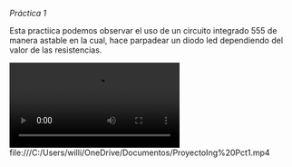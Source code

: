 *Práctica 1*

Esta practiica podemos observar el uso de un circuito integrado 555 de manera astable en la cual, hace parpadear un diodo led dependiendo del valor de las resistencias.

![video](recursos/videos/ProyectoIng_Pct1.mp4)
file:///C:/Users/willi/OneDrive/Documentos/ProyectoIng%20Pct1.mp4 
